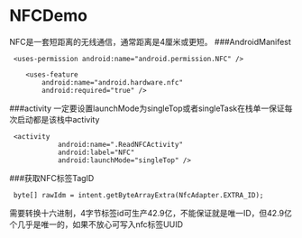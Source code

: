 # NFCDemo
NFC是一套短距离的无线通信，通常距离是4厘米或更短。
###AndroidManifest
```
 <uses-permission android:name="android.permission.NFC" />

    <uses-feature
        android:name="android.hardware.nfc"
        android:required="true" />
```
###activity 一定要设置launchMode为singleTop或者singleTask在栈单一保证每次启动都是该栈中activity
```
 <activity
            android:name=".ReadNFCActivity"
            android:label="NFC"
            android:launchMode="singleTop" />
```
###获取NFC标签TagID
```
 byte[] rawIdm = intent.getByteArrayExtra(NfcAdapter.EXTRA_ID);
```
需要转换十六进制，4字节标签id可生产42.9亿，不能保证就是唯一ID，但42.9亿个几乎是唯一的，如果不放心可写入nfc标签UUID